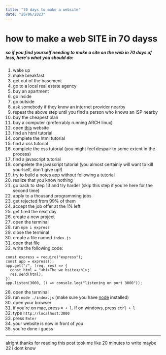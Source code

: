 ```yaml
---
title: "70 days to make a website"
date: "20/06/2023"
---
```


# how to make a web SITE in 7O dayss

##### so if you find yourself needing to make a site on the web in 70 days of less, here's what you should do:

1. wake up
1. make breakfast
1. get out of the basement
1. go to a local real estate agency
1. buy an apartment
1. go inside
1. go outside
1. ask somebody if they know an internet provider nearby
1. repeat the above step until you find a person who knows an ISP nearby
1. buy the cheapest plan
1. buy a computer (preferrably running ARCH linux)
1. open [this](https://youtube.com "This website is youtubee.com") website
1. find an html tutorial
1. complete the html tutorial
1. find a css tutorial
1. complete the css tutorial (you might feel despair to some extent in the process)
1. find a javascript tutorial
1. compelete the javascript tutorial (you almost certainly will want to kill yourlself, don't give up!)
1. try to build a notes app without following a tutorial
1. realize that you know nothing
1. go back to step 13 and try harder (skip this step if you're here for the second time)
1. apply to a thousand programming jobs
1. get rejected from 99% of them
1. accept the job offer at the 1% left
1. get fired the next day
1. create a new project
1. open the terminal
1. run `npm i express`
1. close the terminal
1. create a file named `index.js`
1. open that file
1. write the following code:

```
const express = require("express");
const app = express();
app.get("/", (req, res) => {
  const html = "<h1>The we bsite</h1>;
  res.send(html);
})
app.listen(3000, () => console.log("listening on port 3000"));
```

28. open the terminal
1. run `node ./index.js` (make sure you have [node](https://nodejs.org) installed)
1. open your browser
1. if you're on mac, press `⌘ + l`. If on windows, press `ctrl + l`
1. type `http://localhost:3000`
1. press `Enter`
1. your website is now in front of you
1. you're done i guess

---

alright thanks for reading
this post took me like 20 minutes to write
maybe 22 i dont know
